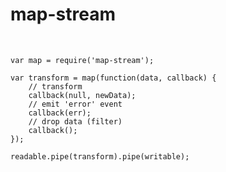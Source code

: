# map-stream

<br/>

```
var map = require('map-stream');

var transform = map(function(data, callback) {
    // transform
    callback(null, newData);
    // emit 'error' event
    callback(err);
    // drop data (filter)
    callback();
});

readable.pipe(transform).pipe(writable);
```
<!-- .element: class="javascript" -->
